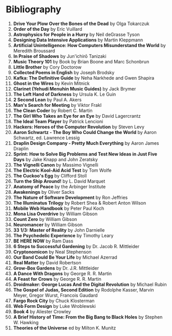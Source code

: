 # Bibliography

1. **Drive Your Plow Over the Bones of the Dead** by Olga Tokarczuk
1. **Order of the Day** by Eric Vuillard
1. **Astrophysics for People in a Hurry** by Neil deGrasse Tyson
1. **Designing Data Intensive Applications** by Martin Kleppmann
1. **Artificial Unintelligence: How Computers Misunderstand the World** by Meredith Broussard
1. **In Praise of Shadows** by Jun'ichirō Tanizaki
1. **Music Theory 101** by Book by Brian Boone and Marc Schonbrun
1. **Little Brother** by Cory Doctorow
1. **Collected Poems in English** by Joseph Brodsky
1. **Kafka: The Definitive Guide** by Neha Narkhede and Gwen Shapira
1. **Ghost in the Wires** by Kevin Mitnick
1. **Clarinet (Yehudi Menuhin Music Guides)** by Jack Brymer
1. **The Left Hand of Darkness** by Ursula K. Le Guin
1. **2 Second Lean** by Paul A. Akers
1. **Man's Search for Meeting** by Viktor Frakl
1. **The Clean Coder** by Robert C. Martin
1. **The Girl Who Takes an Eye for an Eye** by David Lagercrantz
1. **The Ideal Team Player** by Patrick Lencioni
1. **Hackers: Heroes of the Computer Revolution** by Steven Levy
1. **Aaron Schwartz - The Boy Who Could Change the World** by Aaron Schwartz, ed. Lawrence Lessig
1. **Draplin Design Company - Pretty Much Everything** by Aaron James Draplin
1. **Sprint: How to Solve Big Problems and Test New Ideas in Just Five Days** by Jake Knapp and John Zeratsky
1. **The Vignelli Canon** by Massimo Vignelli
1. **The Electric Kool-Aid Acid Test** by Tom Wolfe
1. **The Cuckoo's Egg** by Clifford Stoll
1. **Turn the Ship Around!** by L. David Marquet
1. **Anatomy of Peace** by the Arbinger Institute
1. **Awakenings** by Oliver Sacks
1. **The Nature of Software Development** by Ron Jeffries
1. **The Illuminatus Trilogy** by Robert Shea & Robert Anton Wilson     
1. **Mobile Web Handbook** by Peter Paul Koch
1. **Mona Lisa Overdrive** by William Gibson       
1. **Count Zero** by William Gibson
1. **Neuromancer** by William Gibson
1. **33 1/3: Master of Reality** by John Darnielle 
1. **The Psychedelic Experience** by Timothy Leary 
1. **BE HERE NOW** by Ram Dass
1. **6 Steps to Successful Gardening** by Dr. Jacob R. Mittleider
1. **Cryptonomicon** by Neal Stephenson
1. **Our Band Could Be Your Life** by Michael Azerrad
1. **Real Matter** by David Robertson
1. **Grow-Box Gardens** by Dr. J.R. Mittleider
1. **A Dance With Dragons** by George R. R. Martin
1. **A Feast for Crows** by George R. R. Martin
1. **Droidmaker: George Lucas And the Digital Revolution** by Michael Rubin
1. **The Gospel of Judas, Second Edition** by  Rodolphe Kasser, Marvin Meyer, Gregor Wurst, Francois Gaudard
1. **Fargo Rock City** by Chuck Klosterman
1. **Web Form Design** by Luke Wroblewski
1. **Book 4** by Aliester Crowley
1. **A Brief History of Time: From the Big Bang to Black Holes** by Stephen W. Hawking
1. **Theories of the Universe** ed by Milton K. Munitz  
